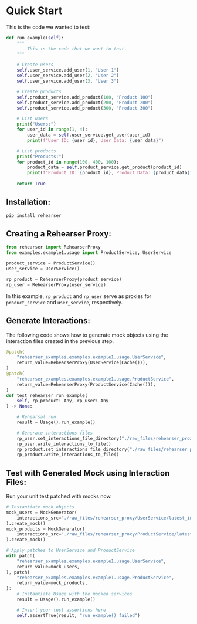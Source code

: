 # Quick Start

This is the code we wanted to test:
```python
def run_example(self):
    """
        This is the code that we want to test.
    """

    # Create users
    self.user_service.add_user(1, "User 1")
    self.user_service.add_user(2, "User 2")
    self.user_service.add_user(3, "User 3")

    # Create products
    self.product_service.add_product(100, "Product 100")
    self.product_service.add_product(200, "Product 200")
    self.product_service.add_product(300, "Product 300")

    # List users
    print("Users:")
    for user_id in range(1, 4):
        user_data = self.user_service.get_user(user_id)
        print(f"User ID: {user_id}, User Data: {user_data}")

    # List products
    print("Products:")
    for product_id in range(100, 400, 100):
        product_data = self.product_service.get_product(product_id)
        print(f"Product ID: {product_id}, Product Data: {product_data}")
        
    return True
```

## **Installation**:

```bash
pip install rehearser
```

## **Creating a Rehearser Proxy**: 

```python
from rehearser import RehearserProxy
from examples.example1.usage import ProductService, UserService

product_service = ProductService()
user_service = UserService()

rp_product = RehearserProxy(product_service)
rp_user = RehearserProxy(user_service)
```

In this example, `rp_product` and `rp_user` serve as proxies for `product_service` and `user_service`, respectively.

## **Generate Interactions**: 
The following code shows how to generate mock objects using the interaction files created in the previous step.
```python
@patch(
    "rehearser_examples.examples.example1.usage.UserService",
    return_value=RehearserProxy(UserService(Cache())),
)
@patch(
    "rehearser_examples.examples.example1.usage.ProductService",
    return_value=RehearserProxy(ProductService(Cache())),
)
def test_rehearser_run_example(
    self, rp_product: Any, rp_user: Any
) -> None:

    # Rehearsal run
    result = Usage().run_example()

    # Generate interactions files
    rp_user.set_interactions_file_directory("./raw_files/rehearser_proxy/")
    rp_user.write_interactions_to_file()
    rp_product.set_interactions_file_directory("./raw_files/rehearser_proxy/")
    rp_product.write_interactions_to_file()

```

## **Test with Generated Mock using Interaction Files**:
Run your unit test patched with mocks now.
```python
# Instantiate mock objects
mock_users = MockGenerator(
    interactions_src="./raw_files/rehearser_proxy/UserService/latest_interactions.json"
).create_mock()
mock_products = MockGenerator(
    interactions_src="./raw_files/rehearser_proxy/ProductService/latest_interactions.json"
).create_mock()

# Apply patches to UserService and ProductService
with patch(
    "rehearser_examples.examples.example1.usage.UserService",
    return_value=mock_users,
), patch(
    "rehearser_examples.examples.example1.usage.ProductService",
    return_value=mock_products,
):
    # Instantiate Usage with the mocked services
    result = Usage().run_example()

    # Insert your test assertions here
    self.assertTrue(result, "run_example() failed")
```
